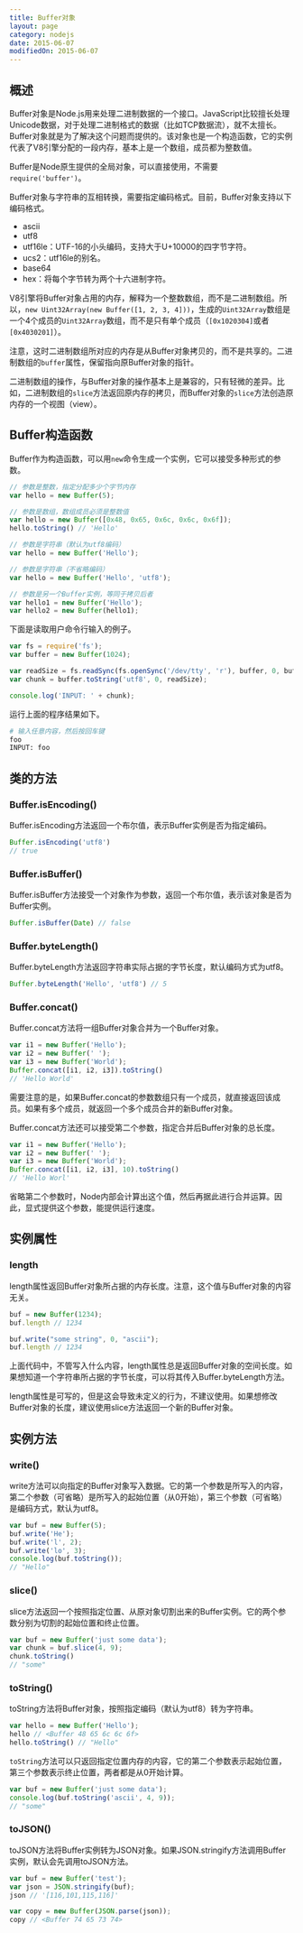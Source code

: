 ```yaml
---
title: Buffer对象
layout: page
category: nodejs
date: 2015-06-07
modifiedOn: 2015-06-07
---
```


## 概述

Buffer对象是Node.js用来处理二进制数据的一个接口。JavaScript比较擅长处理Unicode数据，对于处理二进制格式的数据（比如TCP数据流），就不太擅长。Buffer对象就是为了解决这个问题而提供的。该对象也是一个构造函数，它的实例代表了V8引擎分配的一段内存，基本上是一个数组，成员都为整数值。

Buffer是Node原生提供的全局对象，可以直接使用，不需要`require('buffer')`。

Buffer对象与字符串的互相转换，需要指定编码格式。目前，Buffer对象支持以下编码格式。

- ascii
- utf8
- utf16le：UTF-16的小头编码，支持大于U+10000的四字节字符。
- ucs2：utf16le的别名。
- base64
- hex：将每个字节转为两个十六进制字符。

V8引擎将Buffer对象占用的内存，解释为一个整数数组，而不是二进制数组。所以，`new Uint32Array(new Buffer([1, 2, 3, 4]))`，生成的`Uint32Array`数组是一个4个成员的`Uint32Array`数组，而不是只有单个成员（`[0x1020304]`或者`[0x4030201]`）。

注意，这时二进制数组所对应的内存是从Buffer对象拷贝的，而不是共享的。二进制数组的`buffer`属性，保留指向原Buffer对象的指针。

二进制数组的操作，与Buffer对象的操作基本上是兼容的，只有轻微的差异。比如，二进制数组的`slice`方法返回原内存的拷贝，而Buffer对象的`slice`方法创造原内存的一个视图（view）。

## Buffer构造函数

Buffer作为构造函数，可以用`new`命令生成一个实例，它可以接受多种形式的参数。

```javascript
// 参数是整数，指定分配多少个字节内存
var hello = new Buffer(5);

// 参数是数组，数组成员必须是整数值
var hello = new Buffer([0x48, 0x65, 0x6c, 0x6c, 0x6f]);
hello.toString() // 'Hello'

// 参数是字符串（默认为utf8编码）
var hello = new Buffer('Hello');

// 参数是字符串（不省略编码）
var hello = new Buffer('Hello', 'utf8');

// 参数是另一个Buffer实例，等同于拷贝后者
var hello1 = new Buffer('Hello');
var hello2 = new Buffer(hello1);
```

下面是读取用户命令行输入的例子。

```javascript
var fs = require('fs');
var buffer = new Buffer(1024);

var readSize = fs.readSync(fs.openSync('/dev/tty', 'r'), buffer, 0, bufferSize);
var chunk = buffer.toString('utf8', 0, readSize);

console.log('INPUT: ' + chunk);
```

运行上面的程序结果如下。

```bash
# 输入任意内容，然后按回车键
foo
INPUT: foo
```

## 类的方法

### Buffer.isEncoding()

Buffer.isEncoding方法返回一个布尔值，表示Buffer实例是否为指定编码。

```javascript
Buffer.isEncoding('utf8')
// true
```

### Buffer.isBuffer()

Buffer.isBuffer方法接受一个对象作为参数，返回一个布尔值，表示该对象是否为Buffer实例。

```javascript
Buffer.isBuffer(Date) // false
```

### Buffer.byteLength()

Buffer.byteLength方法返回字符串实际占据的字节长度，默认编码方式为utf8。

```javascript
Buffer.byteLength('Hello', 'utf8') // 5
```

### Buffer.concat()

Buffer.concat方法将一组Buffer对象合并为一个Buffer对象。

```javascript
var i1 = new Buffer('Hello');
var i2 = new Buffer(' ');
var i3 = new Buffer('World');
Buffer.concat([i1, i2, i3]).toString()
// 'Hello World'
```

需要注意的是，如果Buffer.concat的参数数组只有一个成员，就直接返回该成员。如果有多个成员，就返回一个多个成员合并的新Buffer对象。

Buffer.concat方法还可以接受第二个参数，指定合并后Buffer对象的总长度。

```javascript
var i1 = new Buffer('Hello');
var i2 = new Buffer(' ');
var i3 = new Buffer('World');
Buffer.concat([i1, i2, i3], 10).toString()
// 'Hello Worl'
```

省略第二个参数时，Node内部会计算出这个值，然后再据此进行合并运算。因此，显式提供这个参数，能提供运行速度。

## 实例属性

### length

length属性返回Buffer对象所占据的内存长度。注意，这个值与Buffer对象的内容无关。

```javascript
buf = new Buffer(1234);
buf.length // 1234

buf.write("some string", 0, "ascii");
buf.length // 1234
```

上面代码中，不管写入什么内容，length属性总是返回Buffer对象的空间长度。如果想知道一个字符串所占据的字节长度，可以将其传入Buffer.byteLength方法。

length属性是可写的，但是这会导致未定义的行为，不建议使用。如果想修改Buffer对象的长度，建议使用slice方法返回一个新的Buffer对象。

## 实例方法

### write()

write方法可以向指定的Buffer对象写入数据。它的第一个参数是所写入的内容，第二个参数（可省略）是所写入的起始位置（从0开始），第三个参数（可省略）是编码方式，默认为utf8。

```javascript
var buf = new Buffer(5);
buf.write('He');
buf.write('l', 2);
buf.write('lo', 3);
console.log(buf.toString());
// "Hello"
```

### slice()

slice方法返回一个按照指定位置、从原对象切割出来的Buffer实例。它的两个参数分别为切割的起始位置和终止位置。

```javascript
var buf = new Buffer('just some data');
var chunk = buf.slice(4, 9);
chunk.toString()
// "some"
```

### toString()

toString方法将Buffer对象，按照指定编码（默认为utf8）转为字符串。

```javascript
var hello = new Buffer('Hello');
hello // <Buffer 48 65 6c 6c 6f>
hello.toString() // "Hello"
```

`toString`方法可以只返回指定位置内存的内容，它的第二个参数表示起始位置，第三个参数表示终止位置，两者都是从0开始计算。

```javascript
var buf = new Buffer('just some data');
console.log(buf.toString('ascii', 4, 9));
// "some"
```

### toJSON()

toJSON方法将Buffer实例转为JSON对象。如果JSON.stringify方法调用Buffer实例，默认会先调用toJSON方法。

```javascript
var buf = new Buffer('test');
var json = JSON.stringify(buf);
json // '[116,101,115,116]'

var copy = new Buffer(JSON.parse(json));
copy // <Buffer 74 65 73 74>
```
